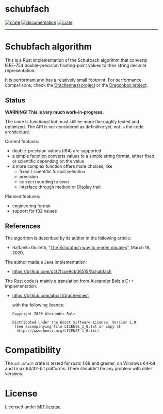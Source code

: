 # schubfach

[![crate](https://img.shields.io/crates/v/schubfach.svg)](https://crates.io/crates/schubfach)
[![documentation](https://docs.rs/schubfach/badge.svg)](https://docs.rs/schubfach)
[![crate](https://img.shields.io/crates/l/schubfach.svg)](https://github.com/blueglyph/schubfach/blob/master/LICENSE-MIT)
<!-- [![build status](https://github.com/blueglyph/schubfach/actions/workflows/master.yml/badge.svg)](https://github.com/blueglyph/schubfach/actions) -->

<hr/>

# Schubfach algorithm

This is a Rust implementation of the Schufbach algorithm that converts IEEE-754 double-precision floating-point values to their string decimal representation.

It is performant and has a relatively small footprint. For performance comparisons, check the [Drachennest project](https://github.com/abolz/Drachennest) or the [Dragonbox project](https://github.com/jk-jeon/dragonbox).

## Status

**WARNING! This is very much work-in-progress.** 

The code is functional but must still be more thoroughly tested and optimized. The API is not considered as definitive yet, not is the code architecture.

Current features:
- double-precision values (f64) are supported
- a simple function converts values to a simple string format, either fixed or scientific depending on the value
- a more complex function offers more choices, like 
  - fixed / scientific format selection
  - precision
  - correct rounding to even
  - interface through method or Display trait

Planned features:
- engineering format
- support for f32 values

## References

The algorithm is described by its author in the following article:

- Raffaello Giulietti, "[The Schubfach way to render doubles](https://drive.google.com/file/d/1luHhyQF9zKlM8yJ1nebU0OgVYhfC6CBN)", March 16, 2020,

The author made a Java implementation:

- https://github.com/c4f7fcce9cb06515/Schubfach

The Rust code is mainly a translation from Alexander Bolz's C++ implementation:

- https://github.com/abolz/Drachennest

  with the following licence:

      Copyright 2020 Alexander Bolz
  
      Distributed under the Boost Software License, Version 1.0.
       (See accompanying file LICENSE_1_0.txt or copy at 
        https://www.boost.org/LICENSE_1_0.txt)

# Compatibility

The `schubfach` crate is tested for rustc 1.68 and greater, on Windows 64-bit and Linux 64/32-bit platforms. There shouldn't be any problem with older versions.

<!--
# Releases

[RELEASES.md](RELEASES.md) keeps a log of all the releases.
-->

# License

Licensed under [MIT license](https://choosealicense.com/licenses/mit/).
